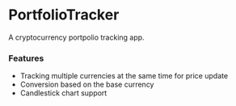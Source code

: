 # PortfolioTracker

A cryptocurrency portpolio tracking app. 

### Features
- Tracking multiple currencies at the same time for price update
- Conversion based on the base currency
- Candlestick chart support 
